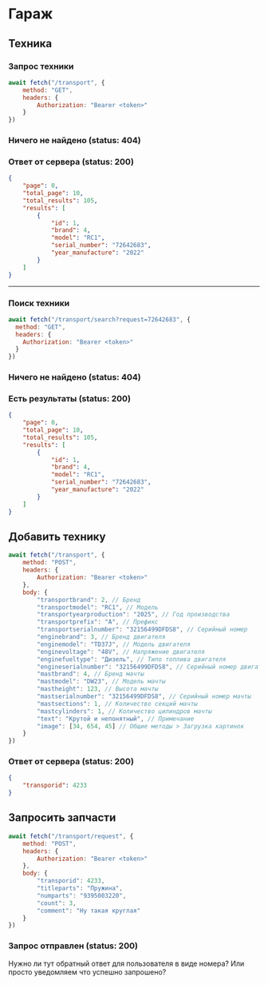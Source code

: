 # Гараж
## Техника
### Запрос техники
```js
await fetch("/transport", {
    method: "GET",
    headers: { 
        Authorization: "Bearer <token>"
    }
})
```
### Ничего не найдено (status: 404)
### Ответ от сервера (status: 200)
```json
{
    "page": 0,
    "total_page": 10,
    "total_results": 105,
    "results": [
        {
            "id": 1,
            "brand": 4,
            "model": "RC1",
            "serial_number": "72642683",
            "year_manufacture": "2022"
        }
    ]
}
```
---
### Поиск техники
```js
await fetch("/transport/search?request=72642683", {
  method: "GET",
  headers: { 
    Authorization: "Bearer <token>"
  }
})
```
### Ничего не найдено (status: 404)
### Есть результаты (status: 200)
```json
{
    "page": 0,
    "total_page": 10,
    "total_results": 105,
    "results": [
        {
            "id": 1,
            "brand": 4,
            "model": "RC1",
            "serial_number": "72642683",
            "year_manufacture": "2022"
        }
    ]
}
```
## Добавить технику
```js
await fetch("/transport", {
    method: "POST",
    headers: { 
        Authorization: "Bearer <token>"
    },
    body: {
        "transportbrand": 2, // Бренд
        "transportmodel": "RC1", // Модель
        "transportyearproduction": "2025", // Год производства
        "transportprefix": "A", // Префикс
        "transportserialnumber": "32156499DFDS8", // Серийный номер
        "enginebrand": 3, // Бренд двигателя
        "enginemodel": "TD37J", // Модель двигателя
        "enginevoltage": "48V", // Напряжение двигателя
        "enginefueltype": "Дизель", // Типо топлива двигателя
        "engineserialnumber": "32156499DFDS8", // Серийный номер двигателя
        "mastbrand": 4, // Бренд мачты
        "mastmodel": "DW23", // Модель мачты
        "mastheight": 123, // Высота мачты
        "mastserialnumber": "32156499DFDS8", // Серийный номер мачты
        "mastsections": 1, // Количество секций мачты
        "mastcylinders": 1, // Количество цилиндров мачты
        "text": "Крутой и непонятный", // Примечание
        "image": [34, 654, 45] // Общие методы > Загрузка картинок
    }
})
```
### Ответ от сервера (status: 200)
```json
{
    "transporid": 4233
}
```
## Запросить запчасти
```js
await fetch("/transport/request", {
    method: "POST",
    headers: { 
        Authorization: "Bearer <token>"
    },
    body: {
        "transporid": 4233,
        "titleparts": "Пружина",
        "numparts": "9395003220",
        "count": 3,
        "comment": "Ну такая круглая"
    }
})
```
### Запрос отправлен (status: 200)
Нужно ли тут обратный ответ для пользователя в виде номера? Или просто уведомляем что успешно запрошено?
